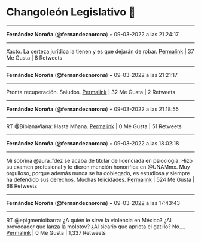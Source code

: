 # Changoleón Legislativo 🙈
*****
**Fernández Noroña** (**@fernandeznorona**) • 09-03-2022 a las 21:24:17
*****
Xacto. La certeza jurídica la tienen y es que dejarán de robar.
[Permalink](https://twitter.com/fernandeznorona/status/1501791029195911168) | 37 Me Gusta | 8 Retweets
*****
**Fernández Noroña** (**@fernandeznorona**) • 09-03-2022 a las 21:21:17
*****
Pronta recuperación. Saludos.
[Permalink](https://twitter.com/fernandeznorona/status/1501790270471512064) | 32 Me Gusta | 2 Retweets
*****
**Fernández Noroña** (**@fernandeznorona**) • 09-03-2022 a las 21:18:55
*****
RT @BibianaViana: Hasta Mñana.
[Permalink](https://twitter.com/fernandeznorona/status/1501789674725167105) | 0 Me Gusta | 51 Retweets
*****
**Fernández Noroña** (**@fernandeznorona**) • 09-03-2022 a las 18:02:18
*****
Mi sobrina @aura_fdez se acaba de titular de licenciada en psicología. Hizo su examen profesional y le dieron mención honorífica en @UNAMmx. Muy orgulloso, porque además nunca se ha doblegado, es estudiosa y siempre ha defendido sus derechos. Muchas felicidades.
[Permalink](https://twitter.com/fernandeznorona/status/1501740197020639232) | 524 Me Gusta | 68 Retweets
*****
**Fernández Noroña** (**@fernandeznorona**) • 09-03-2022 a las 17:43:43
*****
RT @epigmenioibarra: ¿A quién le sirve la violencia en México?
¿Al provocador que lanza la molotov?
¿Al sicario que aprieta el gatillo?
No.…
[Permalink](https://twitter.com/fernandeznorona/status/1501735518115094530) | 0 Me Gusta | 1,337 Retweets